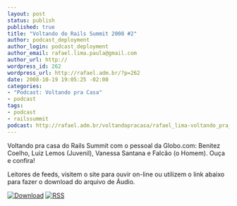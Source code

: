 ```yaml
--- 
layout: post
status: publish
published: true
title: "Voltando do Rails Summit 2008 #2"
author: podcast_deployment
author_login: podcast_deployment
author_email: rafael.lima.paula@gmail.com
author_url: http://
wordpress_id: 262
wordpress_url: http://rafael.adm.br/?p=262
date: 2008-10-19 19:05:25 -02:00
categories: 
- "Podcast: Voltando pra Casa"
- podcast
tags: 
- podcast
- railssummit
podcast: http://rafael.adm.br/voltandopracasa/rafael_lima-voltando_pra_casa-0026.mp3
---
```

Voltando pra casa do Rails Summit com o pessoal da Globo.com: Benitez Coelho, Luiz Lemos (Juvenil), Vanessa Santana e Falcão (o Homem). Ouça e confira!

Leitores de feeds, visitem o site para ouvir on-line ou utilizem o link abaixo para fazer o download do arquivo de Áudio.

<a class="noborder" href="http://rafael.adm.br/voltandopracasa/rafael_lima-voltando_pra_casa-0026.mp3" title="Download"><img src="http://rafael.adm.br/wp-content/themes/rafael_lima-rockinblue/images/download_green.gif" border="0" alt="Download" /></a> <a class="noborder" href="http://feeds.feedburner.com/rafael_lima_podcast" title="RSS"><img src="http://rafael.adm.br/wp-content/themes/rafael_lima-rockinblue/images/icn-feed-16x16.png" border="0" alt="RSS" /></a>

